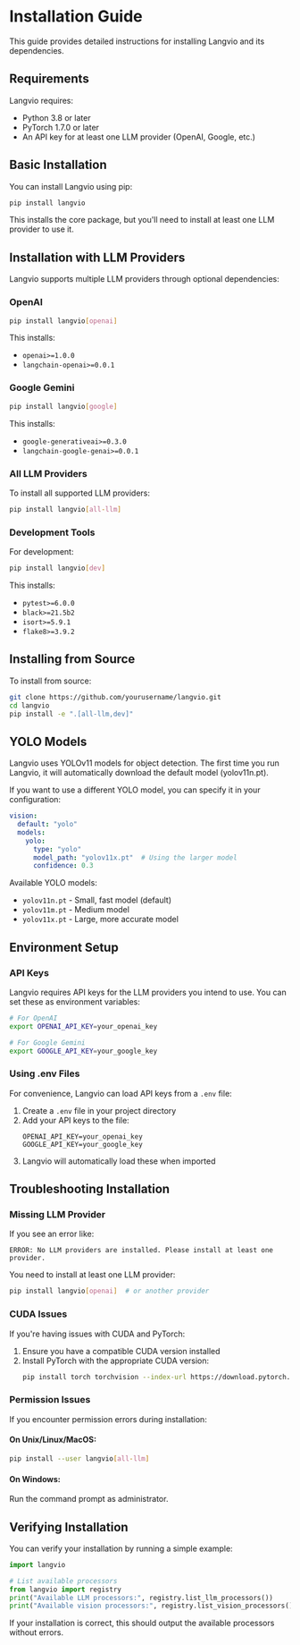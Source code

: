 # Installation Guide

This guide provides detailed instructions for installing Langvio and its dependencies.

## Requirements

Langvio requires:

- Python 3.8 or later
- PyTorch 1.7.0 or later
- An API key for at least one LLM provider (OpenAI, Google, etc.)

## Basic Installation

You can install Langvio using pip:

```bash
pip install langvio
```

This installs the core package, but you'll need to install at least one LLM provider to use it.

## Installation with LLM Providers

Langvio supports multiple LLM providers through optional dependencies:

### OpenAI

```bash
pip install langvio[openai]
```

This installs:
- `openai>=1.0.0`
- `langchain-openai>=0.0.1`

### Google Gemini

```bash
pip install langvio[google]
```

This installs:
- `google-generativeai>=0.3.0`
- `langchain-google-genai>=0.0.1`

### All LLM Providers

To install all supported LLM providers:

```bash
pip install langvio[all-llm]
```

### Development Tools

For development:

```bash
pip install langvio[dev]
```

This installs:
- `pytest>=6.0.0`
- `black>=21.5b2`
- `isort>=5.9.1`
- `flake8>=3.9.2`

## Installing from Source

To install from source:

```bash
git clone https://github.com/yourusername/langvio.git
cd langvio
pip install -e ".[all-llm,dev]"
```

## YOLO Models

Langvio uses YOLOv11 models for object detection. The first time you run Langvio, it will automatically download the default model (yolov11n.pt).

If you want to use a different YOLO model, you can specify it in your configuration:

```yaml
vision:
  default: "yolo"
  models:
    yolo:
      type: "yolo"
      model_path: "yolov11x.pt"  # Using the larger model
      confidence: 0.3
```

Available YOLO models:
- `yolov11n.pt` - Small, fast model (default)
- `yolov11m.pt` - Medium model
- `yolov11x.pt` - Large, more accurate model

## Environment Setup

### API Keys

Langvio requires API keys for the LLM providers you intend to use. You can set these as environment variables:

```bash
# For OpenAI
export OPENAI_API_KEY=your_openai_key

# For Google Gemini
export GOOGLE_API_KEY=your_google_key
```

### Using .env Files

For convenience, Langvio can load API keys from a `.env` file:

1. Create a `.env` file in your project directory
2. Add your API keys to the file:
   ```
   OPENAI_API_KEY=your_openai_key
   GOOGLE_API_KEY=your_google_key
   ```
3. Langvio will automatically load these when imported

## Troubleshooting Installation

### Missing LLM Provider

If you see an error like:
```
ERROR: No LLM providers are installed. Please install at least one provider.
```

You need to install at least one LLM provider:
```bash
pip install langvio[openai]  # or another provider
```

### CUDA Issues

If you're having issues with CUDA and PyTorch:

1. Ensure you have a compatible CUDA version installed
2. Install PyTorch with the appropriate CUDA version:
   ```bash
   pip install torch torchvision --index-url https://download.pytorch.org/whl/cu118  # For CUDA 11.8
   ```

### Permission Issues

If you encounter permission errors during installation:

#### On Unix/Linux/MacOS:
```bash
pip install --user langvio[all-llm]
```

#### On Windows:
Run the command prompt as administrator.

## Verifying Installation

You can verify your installation by running a simple example:

```python
import langvio

# List available processors
from langvio import registry
print("Available LLM processors:", registry.list_llm_processors())
print("Available vision processors:", registry.list_vision_processors())
```

If your installation is correct, this should output the available processors without errors.